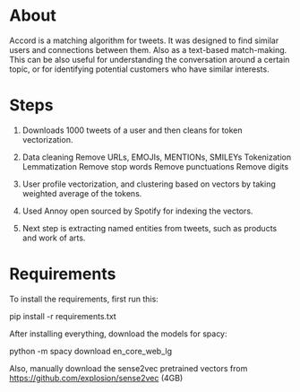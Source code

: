 # About

Accord is a matching algorithm for tweets. It was designed to find similar users and connections between them. Also as a text-based match-making. This can be also useful for understanding the conversation around a certain topic, or for identifying potential customers who have similar interests.

# Steps
1. Downloads 1000 tweets of a user and then cleans for token vectorization.

2. Data cleaning
Remove URLs, EMOJIs, MENTIONs, SMILEYs
Tokenization
Lemmatization
Remove stop words
Remove punctuations
Remove digits

3. User profile vectorization, and clustering based on vectors by taking weighted average of the tokens.

4. Used Annoy open sourced by Spotify for indexing the vectors.

5. Next step is extracting named entities from tweets, such as products and work of arts.

# Requirements

To install the requirements, first run this:

pip install -r requirements.txt

After installing everything, download the models for spacy:

python -m spacy download en_core_web_lg

Also, manually download the sense2vec pretrained vectors from https://github.com/explosion/sense2vec (4GB)

